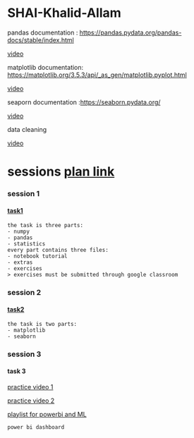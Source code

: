 # SHAI-Khalid-Allam
pandas documentation : https://pandas.pydata.org/pandas-docs/stable/index.html

[video](https://youtu.be/vmEHCJofslg)


matplotlib documentation: https://matplotlib.org/3.5.3/api/_as_gen/matplotlib.pyplot.html

[video](https://youtu.be/3Xc3CA655Y4?si=kYUa9Z0GpFl7jHtx)

seaporn documentation :https://seaborn.pydata.org/

[video](https://www.youtube.com/watch?v=6GUZXDef2U0&ab_channel=DerekBanas)


data cleaning

[video](https://youtu.be/bDhvCp3_lYw?si=8OEfe9wcGU_gMNXz)


# sessions [plan link](https://docs.google.com/spreadsheets/d/1jmvZHkcS7-9FoOF-xPX7zl6HJ46KiXjr/edit?fbclid=IwAR2XWTKyXowlLLSo6cMG89iJDgT0DzAOs8ESKaHo7JjjBH-AkNIoEGro60s#gid=1505153928)

### session 1 
#### [task1](https://drive.google.com/drive/folders/1w8-7gHpb-JuS3_9m6KEMWyvdVehCup8q?fbclid=IwAR2Fv-glJ12SGXRM70PSOIduvbntV5_jJkrBfYQ1QmxTh4Lezcbq8P_3iSM)
    the task is three parts:
    - numpy
    - pandas
    - statistics
    every part contains three files:
    - notebook tutorial
    - extras
    - exercises
    > exercises must be submitted through google classroom


### session 2
#### [task2](https://l.facebook.com/l.php?u=https%3A%2F%2Fdrive.google.com%2Fdrive%2Ffolders%2F1iHuK1n-AKkMtf20GByEx3Jk3QbaOVFAJ%3Fusp%3Dsharing%26fbclid%3DIwAR0vS3fVGwMOUvcsMorSs9WtM1hfaqlvZugnQE7ppS9jWkxpmvcHkx8axr0&h=AT0dVK8V-zKXoZCfyx9X9yQuHHqnXzaS7UaBJNzTOKqrsHyhSgCiDjaGm56Dgcg18-EOOCKhNohkjfn2CCg9GrXa775Gfx7QnITnb3BXwOZytXsA7USSDJe6AHlI&__tn__=-UK-R&c[0]=AT2dmwxXOUmMF8sehwli2bZIa3fkKYRnYM2kJ0MTM6rcjB9KyrSCcZ6wlKjifmizbUmKJAFpWyJF1ib2OVpxCXYb1zYFonsxEPews4cDgopUFdRgqE_WDrblpgOSk_Q9xNcmHu_gmiZI1kOOg8YDQJVaOE017IdxwQsyde-ky87ctHCiXyxx_FaHZjVhJ3PL9ppSxrQA_ifzaRtDnrcoXko)
    the task is two parts:
    - matplotlib
    - seaborn

### session 3
#### task 3
[practice video 1](https://youtu.be/Z2t7l8b1uWU?si=dOiyvKNo3Aw-SU4d)

[practice video 2](https://youtu.be/mYpOSfqgTvY?si=4SzzvKWcNoGqRVvb)

[playlist for powerbi and ML](https://youtube.com/playlist?list=PLi5spBcf0UMXj6bD3S05yixR-2N_UH3_X&si=tduFx2RxSLi1E4mG)

    power bi dashboard